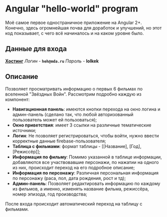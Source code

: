 # Angular "hello-world" program
Моё самое первое одностраничное приложение на Angular 2+.
Конечно, здесь огромнейшая почва для доработок и улучшений, но этот код показывает, с чего всё начиналось и на каком уровне было.

## Данные для входа
**[Хостинг](https://saritasa-first-angular-project.web.app)**
*Логин* - **`heh@mda.ru`**
*Пароль* - **lolkek**

## Описание
Позволяет просматривать информацию о первых 6 фильмах по вселенной "Звёздных Войн".
Рассмотрим подробно каждую из компонент:
* **Навигационная панель**: имеются кнопки перехода на окно логина и админ-панель (сделано так, что любой авторизованный пользователь может ей пользоваться);
* **Окно приветствия**: имеет 3 ссылки на различные тематические источники;
* **Логин**: Не позволяет регистрироваться, чтобы войти, нужно ввести корректные данные firebase-пользователя;
* **Таблица с фильмами**: формат таблицы - [[Название], [Год], [Режиссёр]];
* **Информация по фильму**: Помимо указанной в таблице информации, добавляются все участвовавшие персонажи, по нажатии на одного из них, происходит переход на его подробное описание;
* **Информация по персонажу**: Различная персональная информация по персонажу (раса, пол, дата рождения, рост и тд);
* **Админ-панель**: Позволяет редактировать информацию по каждому из фильмов, а именно, изменять название фильма, режиссёра, номер эпизода, год производства;

После входа происходит автоматический переход на таблицу с фильмами.
